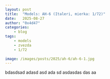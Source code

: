 ```yaml
---
layout: post
title:	"Models: AH-6 (Italeri, mierka: 1/72)"
date:	2025-08-27 
author: "0x4d47"
categories:
    - blog
tags:
    - models
    - zvezda
    - 1/72
   
image: /images/posts/2025/ah-6/ah-6-1.jpg
---
```



bdasdsad adasd asd ada sd asdasdas das aa
